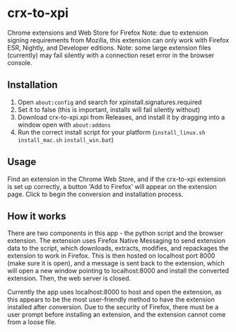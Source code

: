 # crx-to-xpi
Chrome extensions and Web Store for Firefox
Note: due to extension signing requirements from Mozilla, this extension can only work with Firefox ESR, Nightly, and Developer editions.
Note: some large extension files (currently) may fail silently with a connection reset error in the browser console.

## Installation
1. Open `about:config` and search for xpinstall.signatures.required
2. Set it to false (this is important, installs will fail silently without)
3. Download crx-to-xpi.xpi from Releases, and install it by dragging into a window open with `about:addons`
4. Run the correct install script for your platform (`install_linux.sh` `install_mac.sh` `install_win.bat`)

## Usage
Find an extension in the Chrome Web Store, and if the crx-to-xpi extension is set up correctly, a button 'Add to Firefox' will appear on the extension page. Click to begin the conversion and installation process.

## How it works
There are two components in this app - the python script and the browser extension. The extension uses Firefox Native Messaging to send extension data to the script, which downloads, extracts, modifies, and repackages the extension to work in Firefox. This is then hosted on localhost port 8000 (make sure it is open), and a message is sent back to the extension, which will open a new window pointing to localhost:8000 and install the converted extension. Then, the web server is closed.

Currently the app uses localhost:8000 to host and open the extension, as this appears to be the most user-friendly method to have the extension installed after conversion. Due to the security of Firefox, there must be a user prompt before installing an extension, and the extension cannot come from a loose file.